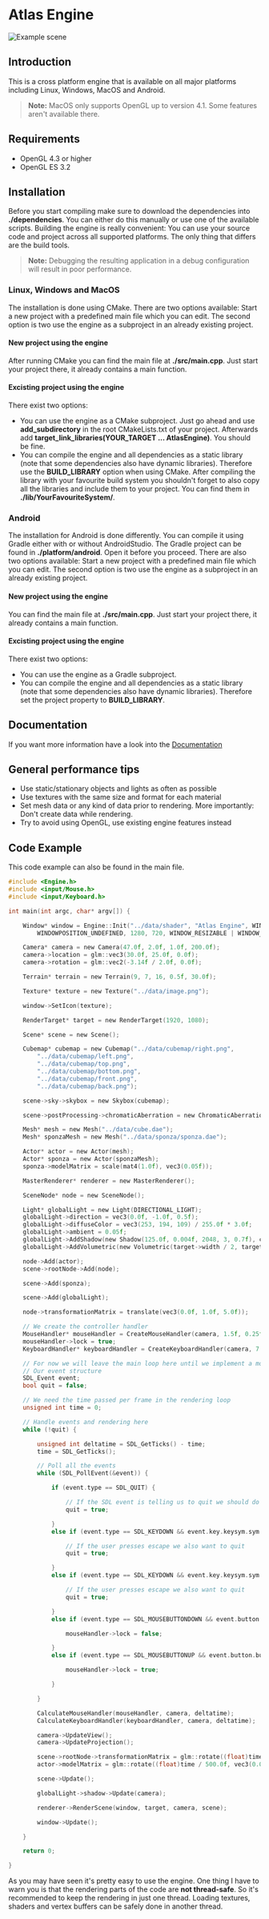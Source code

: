 # Atlas Engine
![Example scene](image.png)
## Introduction
This is a cross platform engine that is available on all major platforms including Linux, Windows, MacOS and Android.
>**Note:**
>MacOS only supports OpenGL up to version 4.1. Some features aren't available there.
## Requirements
- OpenGL 4.3 or higher
- OpenGL ES 3.2
## Installation
Before you start compiling make sure to download the dependencies into **./dependencies**. You can either do
this manually or use one of the available scripts. Building the engine is really convenient: You can use your
source code and project across all supported platforms. The only thing that differs are the build tools. 
>**Note:**
>Debugging the resulting application in a debug configuration will result in poor performance. 
### Linux, Windows and MacOS
The installation is done using CMake. There are two options available: Start a new project with a predefined
main file which you can edit. The second option is two use the engine as a subproject in an already existing project.
#### New project using the engine
After running CMake you can find the main file at **./src/main.cpp**. Just start your project there, it already
contains a main function.
#### Excisting project using the engine
There exist two options:
- You can use the engine as a CMake subproject. Just go ahead and use **add_subdirectory** in the root
CMakeLists.txt of your project. Afterwards add **target_link_libraries(YOUR_TARGET ... AtlasEngine)**. You should be fine.
- You can compile the engine and all dependencies as a static library (note that some dependencies also have
dynamic libraries). Therefore use the **BUILD_LIBRARY** option when using CMake. After compiling the library
with your favourite build system you shouldn't forget to also copy all the libraries and include them to your project.
You can find them in **./lib/YourFavouriteSystem/**.
### Android
The installation for Android is done differently. You can compile it using Gradle either with or without AndroidStudio.
The Gradle project can be found in **./platform/android**. Open it before you proceed.
There are also two options available: Start a new project with a predefined
main file which you can edit. The second option is two use the engine as a subproject in an already existing project.
#### New project using the engine
You can find the main file at **./src/main.cpp**. Just start your project there, it already
contains a main function. 
#### Excisting project using the engine
There exist two options:
- You can use the engine as a Gradle subproject.
- You can compile the engine and all dependencies as a static library (note that some dependencies also have
dynamic libraries). Therefore set the project property to **BUILD_LIBRARY**.
## Documentation
If you want more information have a look into the [Documentation](https://tippesi.github.io/Atlas-Engine/index.html)
## General performance tips
- Use static/stationary objects and lights as often as possible
- Use textures with the same size and format for each material
- Set mesh data or any kind of data prior to rendering. More importantly: Don't create data while rendering.
- Try to avoid using OpenGL, use existing engine features instead
## Code Example
This code example can also be found in the main file.
```c
#include <Engine.h>
#include <input/Mouse.h>
#include <input/Keyboard.h>

int main(int argc, char* argv[]) {

	Window* window = Engine::Init("../data/shader", "Atlas Engine", WINDOWPOSITION_UNDEFINED,
		WINDOWPOSITION_UNDEFINED, 1280, 720, WINDOW_RESIZABLE | WINDOW_BORDERLESS);

	Camera* camera = new Camera(47.0f, 2.0f, 1.0f, 200.0f);
	camera->location = glm::vec3(30.0f, 25.0f, 0.0f);
	camera->rotation = glm::vec2(-3.14f / 2.0f, 0.0f);

	Terrain* terrain = new Terrain(9, 7, 16, 0.5f, 30.0f);

	Texture* texture = new Texture("../data/image.png");

	window->SetIcon(texture);

	RenderTarget* target = new RenderTarget(1920, 1080);

	Scene* scene = new Scene();

	Cubemap* cubemap = new Cubemap("../data/cubemap/right.png",
		"../data/cubemap/left.png",
		"../data/cubemap/top.png",
		"../data/cubemap/bottom.png",
		"../data/cubemap/front.png",
		"../data/cubemap/back.png");

	scene->sky->skybox = new Skybox(cubemap);

	scene->postProcessing->chromaticAberration = new ChromaticAberration(0.7f);

	Mesh* mesh = new Mesh("../data/cube.dae");
	Mesh* sponzaMesh = new Mesh("../data/sponza/sponza.dae");

	Actor* actor = new Actor(mesh);
	Actor* sponza = new Actor(sponzaMesh);
	sponza->modelMatrix = scale(mat4(1.0f), vec3(0.05f));

	MasterRenderer* renderer = new MasterRenderer();

	SceneNode* node = new SceneNode();

	Light* globalLight = new Light(DIRECTIONAL_LIGHT);
	globalLight->direction = vec3(0.0f, -1.0f, 0.5f);
	globalLight->diffuseColor = vec3(253, 194, 109) / 255.0f * 3.0f;
	globalLight->ambient = 0.05f;
	globalLight->AddShadow(new Shadow(125.0f, 0.004f, 2048, 3, 0.7f), camera);
	globalLight->AddVolumetric(new Volumetric(target->width / 2, target->height / 2, 20, -0.5f));

	node->Add(actor);
	scene->rootNode->Add(node);

	scene->Add(sponza);

	scene->Add(globalLight);

	node->transformationMatrix = translate(vec3(0.0f, 1.0f, 5.0f));

	// We create the controller handler
	MouseHandler* mouseHandler = CreateMouseHandler(camera, 1.5f, 0.25f);
	mouseHandler->lock = true;
	KeyboardHandler* keyboardHandler = CreateKeyboardHandler(camera, 7.0f, 0.3f);

	// For now we will leave the main loop here until we implement a more advanced event system
	// Our event structure
	SDL_Event event;
	bool quit = false;

	// We need the time passed per frame in the rendering loop
	unsigned int time = 0;

	// Handle events and rendering here
	while (!quit) {

		unsigned int deltatime = SDL_GetTicks() - time;
		time = SDL_GetTicks();

		// Poll all the events
		while (SDL_PollEvent(&event)) {

			if (event.type == SDL_QUIT) {

				// If the SDL event is telling us to quit we should do it
				quit = true;

			}
			else if (event.type == SDL_KEYDOWN && event.key.keysym.sym == SDLK_ESCAPE) {

				// If the user presses escape we also want to quit
				quit = true;

			}
			else if (event.type == SDL_KEYDOWN && event.key.keysym.sym == SDLK_ESCAPE) {

				// If the user presses escape we also want to quit
				quit = true;

			}
			else if (event.type == SDL_MOUSEBUTTONDOWN && event.button.button == SDL_BUTTON_LEFT) {

				mouseHandler->lock = false;

			}
			else if (event.type == SDL_MOUSEBUTTONUP && event.button.button == SDL_BUTTON_LEFT) {

				mouseHandler->lock = true;

			}

		}

		CalculateMouseHandler(mouseHandler, camera, deltatime);
		CalculateKeyboardHandler(keyboardHandler, camera, deltatime);

		camera->UpdateView();
		camera->UpdateProjection();

		scene->rootNode->transformationMatrix = glm::rotate((float)time / 1000.0f, vec3(0.0f, 1.0f, 0.0f));
		actor->modelMatrix = glm::rotate((float)time / 500.0f, vec3(0.0f, 1.0f, 0.0f));

		scene->Update();

		globalLight->shadow->Update(camera);

		renderer->RenderScene(window, target, camera, scene);

		window->Update();

	}

	return 0;

}
```
As you may have seen it's pretty easy to use the engine. One thing I have to warn you is that the rendering parts of the 
code are **not thread-safe**. So it's recommended to keep the rendering in just one thread. Loading textures, shaders and 
vertex buffers can be safely done in another thread.
